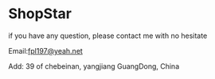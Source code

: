 # ShopStar
if you have any question, please contact me with no hesitate

Email:fpl197@yeah.net

Add: 39 of chebeinan, yangjiang GuangDong, China
